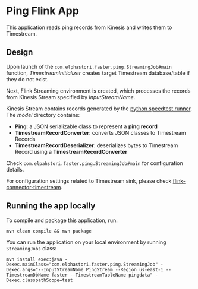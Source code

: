 # Ping Flink App

This application reads ping records from Kinesis and writes them to Timestream.

## Design

Upon launch of the `com.elphastori.faster.ping.StreamingJob#main` function, _TimestreamInitializer_ creates target Timestream database/table if they do not exist.

Next, Flink Streaming environment is created, which processes the records from Kinesis Stream specified by _InputStreamName_.

Kinesis Stream contains records generated by the [python speedtest runner](../runner). The _model_ directory contains:
* **Ping**: a JSON serializable class to represent a **ping record**
* **TimestreamRecordConverter**: converts JSON classes to Timestream Records
* **TimestreamRecordDeserializer**: deserializes bytes to Timestream Record using a **TimestreamRecordConverter**

Check `com.elpahstori.faster.ping.StreamingJob#main` for configuration details.

For configuration settings related to Timestream sink, please check [flink-connector-timestream](https://github.com/awslabs/amazon-timestream-tools/tree/mainline/integrations/flink_connector/flink-connector-timestream).

## Running the app locally

To compile and package this application, run:
```
mvn clean compile && mvn package
```

You can run the application on your local environment by running `StreamingJobs` class:
```
mvn install exec:java -Dexec.mainClass="com.elphastori.faster.ping.StreamingJob" -Dexec.args="--InputStreamName PingStream --Region us-east-1 --TimestreamDbName faster --TimestreamTableName pingdata" -Dexec.classpathScope=test
```
